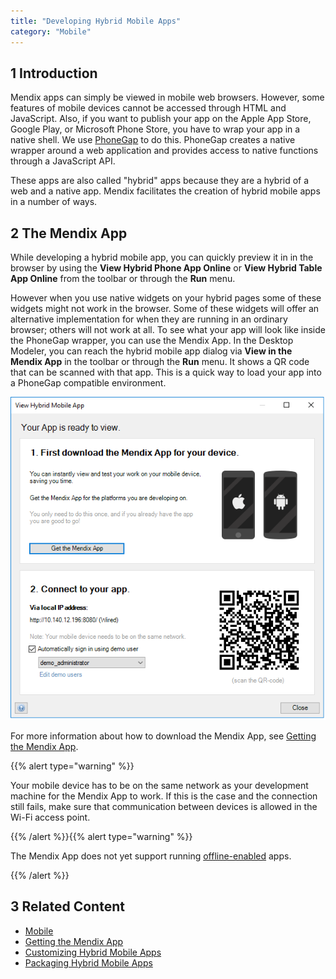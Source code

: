 ```yaml
---
title: "Developing Hybrid Mobile Apps"
category: "Mobile"
---
```


## 1 Introduction

Mendix apps can simply be viewed in mobile web browsers. However, some features of mobile devices cannot be accessed through HTML and JavaScript. Also, if you want to publish your app on the Apple App Store, Google Play, or Microsoft Phone Store, you have to wrap your app in a native shell. We use [PhoneGap](http://phonegap.com/) to do this. PhoneGap creates a native wrapper around a web application and provides access to native functions through a JavaScript API. 

These apps are also called "hybrid" apps because they are a hybrid of a web and a native app. Mendix facilitates the creation of hybrid mobile apps in a number of ways.

## 2 The Mendix App

While developing a hybrid mobile app, you can quickly preview it in in the browser by using the **View Hybrid Phone App Online** or **View Hybrid Table App Online** from the toolbar or through the **Run** menu.

However when you use native widgets on your hybrid pages some of these widgets might not work in the browser. Some of these widgets will offer an alternative implementation for when they are running in an ordinary browser; others will not work at all. To see what your app will look like inside the PhoneGap wrapper, you can use the Mendix App. In the Desktop Modeler, you can reach the hybrid mobile app dialog via **View in the Mendix App** in the toolbar or through the **Run** menu. It shows a QR code that can be scanned with that app. This is a quick way to load your app into a PhoneGap compatible environment.

![](attachments/Developing+Hybrid+Mobile+Apps/View_Hybrid_Mobile_App_Popup.png)

For more information about how to download the Mendix App, see [Getting the Mendix App](getting-the-mendix-app).

{{% alert type="warning" %}}

Your mobile device has to be on the same network as your development machine for the Mendix App to work. If this is the case and the connection still fails, make sure that communication between devices is allowed in the Wi-Fi access point.

{{% /alert %}}{{% alert type="warning" %}}

The Mendix App does not yet support running [offline-enabled](offline) apps.

{{% /alert %}}

## 3 Related Content

* [Mobile](mobile)
* [Getting the Mendix App](getting-the-mendix-app)
* [Customizing Hybrid Mobile Apps](customizing-hybrid-mobile-apps)
* [Packaging Hybrid Mobile Apps](packaging-hybrid-mobile-apps)

